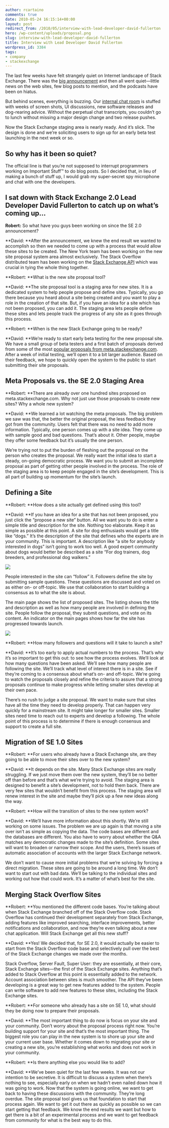 ```yaml
---
author: rcartaino
comments: true
date: 2010-05-24 16:15:14+00:00
layout: post
redirect_from: /2010/05/interview-with-lead-developer-david-fullerton
hero: /wp-content/uploads/proposal.png
slug: interview-with-lead-developer-david-fullerton
title: Interview with Lead Developer David Fullerton
wordpress_id: 3384
tags:
- company
- stackexchange
---
```


The last few weeks have felt strangely quiet on  Internet landscape of Stack Exchange. There was the [big announcement](http://blog.stackexchange.com/post/518474918/stack-exchange-2-0) and then all went  quiet—little news on the web sites, few blog posts to mention, and the podcasts have been  on hiatus.

But behind scenes, everything is buzzing. Our [internal chat  room](http://blog.stackoverflow.com/2010/04/do-trilogy-sites-need-a-third-place/) is stuffed with weeks of screen shots, UI discussions, new software releases and dog-rearing advice. Without the perpetual chat transcripts, you couldn’t go to lunch without missing a major design  change and two release pushes.

Now the Stack Exchange staging area is nearly  ready. And it’s slick. The design is done and we’re soliciting users to sign up for  an early beta test launching in the next week or so.


## So why has it been so quiet?


The official line is that you’re not supposed to  interrupt programmers working on Important Stuff™ to do blog posts. So I decided  that, in lieu of making a bunch of stuff up, I would grab my super-secret spy  microphone and chat with one the developers.


## I sat down with Stack Exchange 2.0 Lead Developer David Fullerton to  catch up on what’s coming up…


**Robert:** So what have you guys been working  on since the SE 2.0 announcement?

**David: **After the announcement, we knew the  end result we wanted to accomplish so then we needed to come up with a process that  would allow these sites to be created. The New York team has been working on the new  site proposal system area almost exclusively. The Stack Overflow distributed team has  been working on the [Stack Exchange API](http://blog.stackoverflow.com/2010/05/stack-exchange-api-public-beta-starts/) which was crucial in tying the whole thing together.

**Robert: **What is the new site proposal tool?

**David: **The site proposal tool is a staging  area for new sites. It is a dedicated system to help people propose and define  sites. Typically, you go there because you heard about a site being created and you want  to play a role in the creation of that site. But, if you have an idea for a site  which has not been proposed, you can add it. The staging area lets people define  these sites and lets people track the progress of any site as it goes through this  process.

**Robert: **When is the new Stack Exchange going  to be ready?

**David: **We’re ready to start early beta  testing for the new proposal site. We have a small group of beta testers and a first  batch of proposals derived from some of the most [popular  proposals from meta.stackexchange.com](http://meta.stackexchange.com/questions/tagged?tagnames=site-proposal&page=1&sort=votes&pagesize=15). After a week of initial testing, we’ll open  it to a bit larger audience. Based on their feedback, we hope to quickly open  the system to the public to start submitting their site proposals.


## Meta Proposals vs. the SE 2.0 Staging Area


**Robert: **There are already over one hundred  sites proposed on meta.stackexchange.com. Why not just use those proposals to create  new sites? Why a whole new system?

**David: **We learned a lot watching the meta  proposals. The big problem we saw was that, the better the original proposal, the less feedback they got from the community. Users felt that there was no need  to add more information. Typically, one person comes up with a site idea. They  come up with sample good and bad questions. That’s about it. Other people, maybe  they offer some feedback but it’s usually the one person.

We’re trying not to put the burden of fleshing out  the proposal on the person who creates the proposal.  We really want the  initial idea to start a steady, on-going democratic process. We want you to  submit an incomplete proposal as part of getting other people involved in the  process. The role of the staging area is to keep people engaged in the site’s development. This is all part of building up momentum for the site’s  launch.


## Defining a Site


**Robert: **How does a site actually get defined  using this tool?

**David: **If you have an idea for a site that  has not been proposed, you just click the “propose a new site” button. All we want you to do is enter a simple title and description for the site.  Nothing too elaborate. Keep it as simple as possible at this point. A site for  dog enthusiasts would get a title like “dogs.” It’s the description of the site that defines who the experts are in your community. This is  important. A description like “a site for anybody interested in dogs” isn’t going to work too well.  A good expert community about dogs would better  be described as a site “For dog trainers, dog breeders, and professional dog walkers.”

**![](/wp-content/uploads/proposal.png)**

People interested in the site can “follow” it.  Followers define the site by submitting sample questions. These questions are  discussed and voted on as either on- or off-topic. We use that collaboration to  start building a consensus as to what the site is about.

The main page shows the list of proposed sites. The  listing shows the title and description as well as how many people are involved  in defining the site. People follow the proposal, they submit questions,  and vote on its content. An indicator on the main pages shows how far the site  has progressed towards launch.

![](/wp-content/uploads/proposal-progress.png)

**Robert: **How many followers and questions  will it take to launch a site?

**David: **It’s too early to apply actual  numbers to the process. That’s why it’s so important to get this out: to see how the  process evolves. We’ll look at how many questions have been asked. We’ll see how  many people are following the site. We’ll track what level of interest there  is in a site. See if they’re coming to a consensus about what’s on- and  off-topic. We’re going to watch the proposals closely and refine the criteria to  assure that a strong proposals continue to make progress while letting smaller  sites develop at their own pace.

There’s no rush to judge a site proposal. We want  to make sure that sites have all the time they need to develop properly. That  can happen very quickly for a mainstream site. It might take longer for  smaller sites. Smaller sites need time to reach out to experts and develop a  following. The whole point of this process is to determine if there is enough  consensus and support to create a full site.


## Migration of SE 1.0 Sites


**Robert: **For users who already have a Stack  Exchange site, are they going to be able to move their sites over to the new  system?

**David: **It depends on the site. Many Stack  Exchange sites are really struggling. If we just move them over the new system,  they’ll be no better off than before and that’s what we’re trying to avoid. The  staging area is designed to benefit a site’s development, not to hold them back.  There are very few sites that wouldn’t benefit from this process. The staging  area will renew interest in the site and maybe they’ll pick up a few new  ideas along the way.

**Robert: **How will the transition of sites to  the new system work?

**David: **We’ll have more information about  this shortly. We’re still working on some issues. The problem we are up again  is that moving a site over isn’t as simple as copying the data. The code  bases are different and the databases are different. You also have to worry about  whether the Q&A matches any democratic changes made to the site’s  definition. Some sites will want to broaden or narrow their scope. And the users, there’s  issues of automatic association of accounts with the larger Stack Exchange  network.

We don’t want to cause more initial problems that  we’re solving by forcing a direct migration. These sites are going to be  around a long time. We don’t want to start out with bad data. We’ll be talking to  the individual sites and working out how that could work. It’s a matter of  what’s best for the site.


## Merging Stack Overflow Sites


**Robert: **You mentioned the different code  bases. You’re talking about when Stack Exchange branched off of the Stack Overflow  code. Stack Overflow has continued their development separately from Stack Exchange,  adding features like improved searching, interface improvements, better  notifications and collaboration, and now they’re even talking about a new chat  application. Will Stack Exchange get all this new stuff?

**David: **Yes! We decided that, for SE 2.0, it  would actually be easier to start from the Stack Overflow code base and  selectively pull over the best of the Stack Exchange changes we made over the  months.

Stack Overflow, Server Fault, Super User: they are essentially, at their core, Stack Exchange sites—the first of the Stack  Exchange sites. Anything that’s added to Stack Overflow at this point is  essentially added to the network. Account association between sites is much smoother. The  API they’ve been developing is a great way to get new features added to the  system. People can write software to add new features to these sites, including  the Stack Exchange sites.

**Robert: **For someone who already has a site  on SE 1.0, what should they be doing now to prepare their proposals.

**David: **The most important thing to do now is  focus on your site and your community.  Don’t worry about the proposal process  right now. You’re building support for your site and that’s the most important  thing. The biggest role you can play in the new system is to shore up your site  and your current user base. Whether it comes down to migrating your site or creating a new site, you’re establishing what works and does not work in  your community.

**Robert: **Is there anything else you would  like to add?

**David: **We’ve been quiet for the last few  weeks. It was not our intention to be secretive.  It is difficult to discuss a  system when there’s nothing to see, especially early on when we hadn’t even  nailed down how it was going to work. Now that the system is going online, we  want to get back to having these discussions with the community. They’re long  overdue. The site proposal tool gives us that foundation to start that process  again. We want to get it out there as quickly as possible so we can start getting  that feedback.  We know the end results we want but how to get there is a bit  of an experimental process and we want to get feedback from community for what  is the best way to do this.
